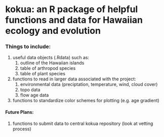 # kokua: an R package of helpful functions and data for Hawaiian ecology and evolution

### Things to include:
1. useful data objects (.Rdata) such as:
    1. outline of the Hawaiian islands
    1. table of arthropod species
    1. table of plant species
2. functions to read in larger data associated with the project:
    1. environmental data (preciptation, temperature, wind, cloud cover)
    1. topo data
    1. flow age data
3. functions to standardize color schemes for plotting (e.g. age gradient)  
  
  
#### Future Plans:
1. functions to submit data to central kokua repository (look at vetting process)
